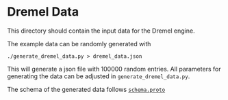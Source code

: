 # Dremel Data

This directory should contain the input data for the Dremel engine.

The example data can be randomly generated with
```
./generate_dremel_data.py > dremel_data.json
```

This will generate a json file with 100000 random entries.
All parameters for generating the data can be adjusted in `generate_dremel_data.py`.

The schema of the generated data follows [`schema.proto`](/data/schema.proto)
